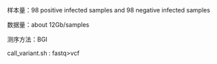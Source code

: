 样本量：98 positive infected samples and 98 negative infected samples

数据量：about 12Gb/samples

测序方法：BGI

call_variant.sh : fastq>vcf
